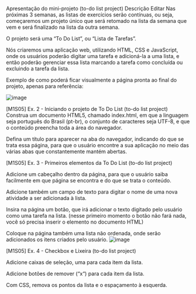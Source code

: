 Apresentação do mini-projeto (to-do list project)
Descrição
Editar
Nas próximas 3 semanas, as listas de exercícios serão contínuas, ou seja, começaremos um projeto único que será retomado na lista da semana que vem e será finalizado na lista da outra semana.

O projeto será uma “To Do List”, ou “Lista de Tarefas”.

Nós criaremos uma aplicação web, utilizando HTML, CSS e JavaScript, onde os usuários poderão digitar uma tarefa e adicioná-la a uma lista, e então poderão gerenciar essa lista marcando a tarefa como concluída ou excluindo a tarefa da lista.

Exemplo de como poderá ficar visualmente a página pronta ao final do projeto, apenas para referência:

![image](https://github.com/gibarbato/fullstack_senai_helth_toDoList-/assets/79756088/6fa27acd-de88-4332-8a9d-903521fbedb4)


[M1S05] Ex. 2 - Iniciando o projeto de To Do List (to-do list project)
Construa um documento HTML5, chamado index.html, em que a linguagem seja português do Brasil (pt-br), o conjunto de caracteres seja UTF-8, e que o conteúdo preencha toda a área do navegador.

Defina um título para aparecer na aba do navegador, indicando do que se trata essa página, para que o usuário encontre a sua aplicação no meio das várias abas que constantemente mantém abertas.


[M1S05] Ex. 3 - Primeiros elementos da To Do List (to-do list project)

Adicione um cabeçalho dentro da página, para que o usuário saiba facilmente em que página se encontra e do que se trata o conteúdo.

Adicione também um campo de texto para digitar o nome de uma nova atividade a ser adicionada à lista.

Insira na página um botão, que irá adicionar o texto digitado pelo usuário como uma tarefa na lista. (nesse primeiro momento o botão não fará nada, você só precisa inserir o elemento no documento HTML)

Coloque na página também uma lista não ordenada, onde serão adicionados os itens criados pelo usuário.
![image](https://github.com/gibarbato/fullstack_senai_helth_toDoList-/assets/79756088/3843b19e-c17a-4dea-b7a2-04515ae2a613)


[M1S05] Ex. 4 - Checkbox e Lixeira (to-do list project)

Adicione caixas de seleção, uma para cada item da lista.

Adicione botões de remover (“x“) para cada item da lista.

Com CSS, remova os pontos da lista e o espaçamento à esquerda.
